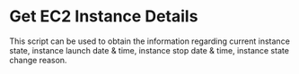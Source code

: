 # Get EC2 Instance Details
This script can be used to obtain the information regarding current instance state, instance launch date & time, instance stop date & time, instance state change reason.
